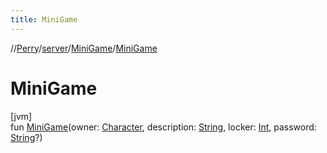 ```yaml
---
title: MiniGame
---
```

//[Perry](../../../index.html)/[server](../index.html)/[MiniGame](index.html)/[MiniGame](-mini-game.html)



# MiniGame



[jvm]\
fun [MiniGame](-mini-game.html)(owner: [Character](../../client/-character/index.html), description: [String](https://kotlinlang.org/api/latest/jvm/stdlib/kotlin/-string/index.html), locker: [Int](https://kotlinlang.org/api/latest/jvm/stdlib/kotlin/-int/index.html), password: [String](https://kotlinlang.org/api/latest/jvm/stdlib/kotlin/-string/index.html)?)




